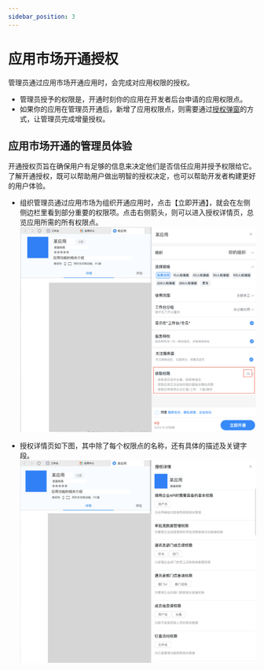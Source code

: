 ```yaml
---
sidebar_position: 3
---
```


# 应用市场开通授权

管理员通过应用市场开通应用时，会完成对应用权限的授权。
* 管理员授予的权限是，开通时刻你的应用在开发者后台申请的应用权限点。
* 如果你的应用在管理员开通后，新增了应用权限点，则需要通过[授权弹窗](/docs/learn/permission/manage/consent-experience)的方式，让管理员完成增量授权。

## 应用市场开通的管理员体验
开通授权页旨在确保用户有足够的信息来决定他们是否信任应用并授予权限给它。了解开通授权，既可以帮助用户做出明智的授权决定，也可以帮助开发者构建更好的用户体验。

* 组织管理员通过应用市场为组织开通应用时，点击【立即开通】，就会在左侧侧边栏里看到部分重要的权限项。点击右侧箭头，则可以进入授权详情页，总览应用所需的所有权限点。
![授权概览页](/img/learn/permission/app_store_auth_overview.png)

* 授权详情页如下图，其中除了每个权限点的名称，还有具体的描述及关键字段。
![授权详情页](/img/learn/permission/app_store_auth_detailed.png)